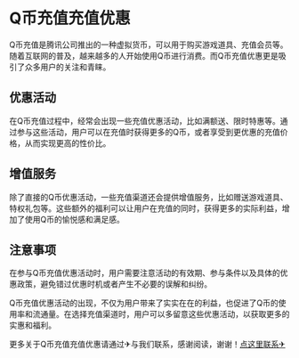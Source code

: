 # Q币充值充值优惠

Q币充值是腾讯公司推出的一种虚拟货币，可以用于购买游戏道具、充值会员等。随着互联网的普及，越来越多的人开始使用Q币进行消费。而Q币充值优惠更是吸引了众多用户的关注和青睐。

## 优惠活动

在Q币充值过程中，经常会出现一些充值优惠活动，比如满额送、限时特惠等。通过参与这些活动，用户可以在充值时获得更多的Q币，或者享受到更优惠的充值价格，从而实现更高的性价比。

## 增值服务

除了直接的Q币优惠活动，一些充值渠道还会提供增值服务，比如赠送游戏道具、特权礼包等。这些额外的福利可以让用户在充值的同时，获得更多的实际利益，增加了使用Q币的愉悦感和满足感。

## 注意事项

在参与Q币充值优惠活动时，用户需要注意活动的有效期、参与条件以及具体的优惠政策，避免错过优惠时机或者产生不必要的误解和纠纷。

Q币充值优惠活动的出现，不仅为用户带来了实实在在的利益，也促进了Q币的使用率和流通量。在选择充值渠道时，用户可以多留意这些优惠活动，以获取更多的实惠和福利。

更多关于Q币充值充值优惠请通过✈与我们联系，感谢阅读，谢谢！[点这里联系✈](https://k02.cc)